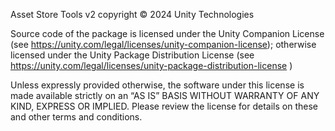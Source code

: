 Asset Store Tools v2 copyright © 2024 Unity Technologies

Source code of the package is licensed under the Unity Companion License (see https://unity.com/legal/licenses/unity-companion-license); otherwise licensed under the Unity Package Distribution License (see https://unity.com/legal/licenses/unity-package-distribution-license )

Unless expressly provided otherwise, the software under this license is made available strictly on an “AS IS” BASIS WITHOUT WARRANTY OF ANY KIND, EXPRESS OR IMPLIED. Please review the license for details on these and other terms and conditions.